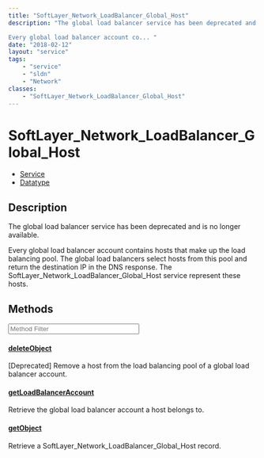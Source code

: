 ```yaml
---
title: "SoftLayer_Network_LoadBalancer_Global_Host"
description: "The global load balancer service has been deprecated and is no longer available. 

Every global load balancer account co... "
date: "2018-02-12"
layout: "service"
tags:
    - "service"
    - "sldn"
    - "Network"
classes:
    - "SoftLayer_Network_LoadBalancer_Global_Host"
---
```

# SoftLayer_Network_LoadBalancer_Global_Host
<div id='service-datatype'>
    <ul id='sldn-reference-tabs'>
    <li id='service'> <a href='/reference/services/SoftLayer_Network_LoadBalancer_Global_Host' >Service</a></li>    <li id='datatype'> <a href='/reference/datatypes/SoftLayer_Network_LoadBalancer_Global_Host' >Datatype</a></li>
    </ul>
</div>

## Description
The global load balancer service has been deprecated and is no longer available. 

Every global load balancer account contains hosts that make up the load balancing pool.  The global load balancers select hosts from this pool and return the destination IP in the DNS response.  The SoftLayer_Network_LoadBalancer_Global_Host service represent these hosts. 



        
<div id="properties" class="content service-content">

## Methods

<div class="view-filters">
    <div class="clearfix">
        <div class="search-input-box">
            <input placeholder="Method Filter" onkeyup="titleSearch(inputId='edit-combine', divId='method-div', elementClass='method-row')" 
                type="text" id="edit-combine" value="" size="30" maxlength="128" class="form-text">
        </div>
    </div>
</div>

<div id="method-div">

<div class="method-row">

#### [deleteObject](/reference/services/SoftLayer_Network_LoadBalancer_Global_Host/deleteObject)
[Deprecated] Remove a host from the load balancing pool of a global load balancer account.
</div>

<div class="method-row">

#### [getLoadBalancerAccount](/reference/services/SoftLayer_Network_LoadBalancer_Global_Host/getLoadBalancerAccount)
Retrieve the global load balancer account a host belongs to.
</div>

<div class="method-row">

#### [getObject](/reference/services/SoftLayer_Network_LoadBalancer_Global_Host/getObject)
Retrieve a SoftLayer_Network_LoadBalancer_Global_Host record.
</div>
</div>

</div>

